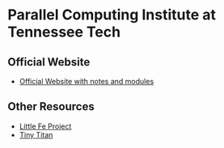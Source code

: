 # Parallel Computing Institute at Tennessee Tech

## Official Website

- [Official Website with notes and modules](https://www.csc.tntech.edu/pdcincs/)

## Other Resources

- [Little Fe Project](http://www.littlefe.net/on-the-road/index.html)
- [Tiny Titan](https://tinytitan.github.io/)
